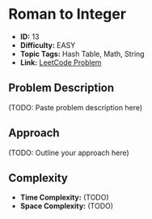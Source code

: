 # Roman to Integer

- **ID:** 13
- **Difficulty:** EASY
- **Topic Tags:** Hash Table, Math, String
- **Link:** [LeetCode Problem](https://leetcode.com/problems/roman-to-integer/description/)

## Problem Description

(TODO: Paste problem description here)

## Approach

(TODO: Outline your approach here)

## Complexity

- **Time Complexity:** (TODO)
- **Space Complexity:** (TODO)
